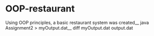 # OOP-restaurant
Using OOP principles, a basic restaurant system was created__
java Assignment2 > myOutput.dat__
diff myOutput.dat output.dat
